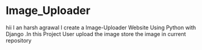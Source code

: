 # Image_Uploader
hii  I an harsh agrawal  I create a Image-Uploader Website Using Python with Django .In this Project User upload the image store the image in current repository 
